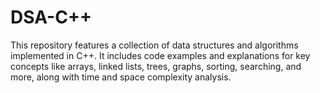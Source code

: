 # DSA-C++
This repository features a collection of data structures and algorithms implemented in C++. It includes code examples and explanations for key concepts like arrays, linked lists, trees, graphs, sorting, searching, and more, along with time and space complexity analysis.
